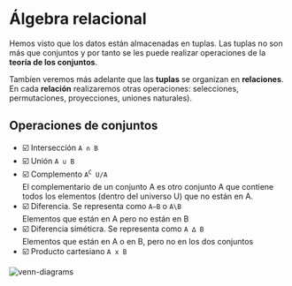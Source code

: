 # Álgebra relacional

Hemos visto que los datos están almacenadas en tuplas. Las tuplas no son más que conjuntos y por tanto se les puede realizar operaciones de la **teoría de los conjuntos**.

Tambíen veremos más adelante que las **tuplas** se organizan en **relaciones**. En cada **relación** realizaremos otras operaciones: selecciones, permutaciones, proyecciones, uniones naturales).

## Operaciones de conjuntos

- ☑️ Intersección <code>A ∩ B</code>
- ☑️ Unión <code>A ∪ B</code>
- ☑️ Complemento <code>A<sup>C</sup> U/A</code><br>
  El complementario de un conjunto A es otro conjunto A que contiene todos los elementos (dentro del universo U) que no están en A.
- ☑️ Diferencia. Se representa como <code>A−B</code> o <code>A\B</code><br>
  Elementos que están en A pero no están en B
- ☑️ Diferencia siméticra. Se representa como <code>A ∆ B</code><br>
  Elementos que están en A o en B, pero no en los dos conjuntos
- ☑️ Producto cartesiano <code>A x B</code>

![venn-diagrams](https://github.com/webferrol/ddbb_sessions/assets/35032717/6ab31558-1c3b-4db0-93a4-21e699ed6bdb)
